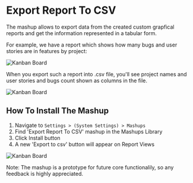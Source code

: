 Export Report To CSV
================================

The mashup allows to export data from the created custom grapfical reports and get the information represented in a tabular form.

For example, we have a report which shows how many bugs and user stories are in features by project:

![Kanban Board](http://farm7.static.flickr.com/6170/6169543690_4193c89765_b.jpg)

When you export such a report into .csv file, you'll see project names and user stories and bugs count shown as columns in the file.

![Kanban Board](http://farm7.static.flickr.com/6170/6169543690_4193c89765_b.jpg)

How To Install The Mashup
----------------------------------------

1. Navigate to ```Settings > (System Settings) > Mashups```
2. Find 'Export Report To CSV' mashup in the Mashups Library
3. Click Install button 
4. A new 'Export to csv' button will appear on Report Views

![Kanban Board](http://farm7.static.flickr.com/6170/6169543690_4193c89765_b.jpg)

Note: The mashup is a prototype for future core functionalily, so any feedback is highly appreciated.
